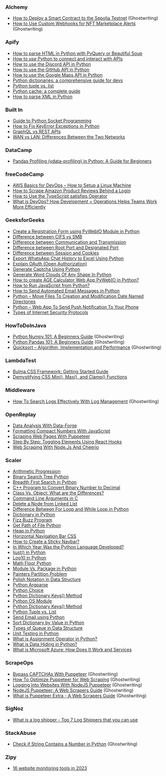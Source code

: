 ### Alchemy
- [How to Deploy a Smart Contract to the Sepolia Testnet](https://docs.alchemy.com/docs/how-to-deploy-a-smart-contract-to-the-sepolia-testnet) (Ghostwriting)
- [How to Use Custom Webhooks for NFT Marketplace Alerts](https://docs.alchemy.com/docs/how-to-use-custom-webhooks-for-nft-marketplace-alerts) (Ghostwriting)

### Apify
- [How to parse HTML in Python with PyQuery or Beautiful Soup](https://blog.apify.com/how-to-parse-html-in-python/)
- [How to use Python to connect and interact with APIs](https://blog.apify.com/python-and-apis/)
- [How to use the Discord API in Python](https://blog.apify.com/python-discord-api/)
- [How to use the GitHub API in Python](https://blog.apify.com/python-github-api/)
- [How to use the Google Maps API in Python](https://blog.apify.com/google-maps-api-python/)
- [Python dictionaries: a comprehensive guide for devs](https://blog.apify.com/python-dictionaries-ultimate-guide/)
- [Python tuple vs. list](https://blog.apify.com/python-tuple-vs-list/)
- [Python cache: a complete guide](https://blog.apify.com/python-cache-complete-guide/)
- [How to parse XML in Python](https://blog.apify.com/python-parse-xml/)

### Built In
- [Guide to Python Socket Programming](https://builtin.com/data-science/python-socket)
- [How to Fix KeyError Exceptions in Python](https://builtin.com/data-science/keyerror-python)
- [GraphQL vs REST APIs](https://builtin.com/software-engineering-perspectives/graphql-vs-rest)
- [WAN vs LAN: Differences Between the Two Networks](https://builtin.com/software-engineering-perspectives/wan-vs-lan)

### DataCamp
- [Pandas Profiling (ydata-profiling) in Python: A Guide for Beginners](https://www.datacamp.com/tutorial/pandas-profiling-ydata-profiling-in-python-guide)

### freeCodeCamp
- [AWS Basics for DevOps – How to Setup a Linux Machine](https://www.freecodecamp.org/news/aws-basics-for-devops/)
- [How to Scrape Amazon Product Reviews Behind a Login](https://www.freecodecamp.org/news/how-to-scrape-amazon-product-reviews-behind-a-login/)
- [How to Use the TypeScript satisfies Operator](https://www.freecodecamp.org/news/typescript-satisfies-operator/)
- [What is DevOps? How Development + Operations Helps Teams Work More Efficiently](https://www.freecodecamp.org/news/how-devops-works/)

### GeeksforGeeks
- [Create a Registration Form using PyWebIO Module in Python](https://www.geeksforgeeks.org/create-a-registration-form-using-pywebio-module-in-python/)
- [Difference between CIFS vs SMB](https://www.geeksforgeeks.org/difference-between-cifs-vs-smb/)
- [Difference between Communication and Transmission](https://www.geeksforgeeks.org/difference-between-communication-and-transmission/)
- [Difference between Root Port and Designated Port](https://www.geeksforgeeks.org/difference-between-root-port-and-designated-port/)
- [Difference between Session and Cookies](https://www.geeksforgeeks.org/difference-between-session-and-cookies/)
- [Export WhatsApp Chat History to Excel Using Python](https://www.geeksforgeeks.org/export-whatsapp-chat-history-to-excel-using-python/)
- [Explain OAuth (Open Authorization)](https://www.geeksforgeeks.org/explain-oauth-open-authorization/)
- [Generate Captcha Using Python](https://www.geeksforgeeks.org/generate-captcha-using-python/)
- [Generate Word Clouds Of Any Shape In Python](https://www.geeksforgeeks.org/generate-word-clouds-of-any-shape-in-python/)
- [How to create AGE Calculator Web App PyWebIO in Python?](https://www.geeksforgeeks.org/how-to-create-age-calculator-web-app-pywebio-in-python/)
- [How to Run JavaScript from Python?](https://www.geeksforgeeks.org/how-to-run-javascript-from-python/)
- [How to Send Automated Email Messages in Python](https://www.geeksforgeeks.org/how-to-send-automated-email-messages-in-python/)
- [Python – Move Files To Creation and Modification Date Named Directories](https://www.geeksforgeeks.org/python-move-files-to-creation-and-modification-date-named-directories/)
- [Python – Web App To Send Push Notification To Your Phone](https://www.geeksforgeeks.org/python-web-app-to-send-push-notification-to-your-phone/)
- [Types of Internet Security Protocols](https://www.geeksforgeeks.org/types-of-internet-security-protocols/)

### HowToDoInJava
- [Python Numpy 101: A Beginners Guide](https://howtodoinjava.com/python/numpy/python-numpy-tutorial/) (Ghostwriting)
- [Python Pandas 101: A Beginners Guide](https://howtodoinjava.com/python/pandas/python-pandas/) (Ghostwriting)
- [Quicksort – Algorithm, Implementation and Performance](https://howtodoinjava.com/algorithm/quicksort-java-example/) (Ghostwriting)

### LambdaTest
- [Bulma CSS Framework: Getting Started Guide](https://www.lambdatest.com/blog/bulma-css-framework/)
- [Demystifying CSS Min(), Max(), and Clamp() Functions](https://www.lambdatest.com/blog/css-min-max-clamp-functions/)

### Middleware
- [How To Search Logs Effectively With Log Management](https://middleware.io/blog/search-logs-effectively-with-log-management/) (Ghostwriting)

### OpenReplay
- [Data Analysis With Data-Forge](https://blog.openreplay.com/data-analysis-with-data-forge/)
- [Formatting Compact Numbers With JavaScript](https://blog.openreplay.com/formatting-compact-numbers-with-javascript/)
- [Scraping Web Pages With Puppeteer](https://blog.openreplay.com/scraping-web-pages-with-puppeteer/)
- [Step By Step: Toggling Elements Using React Hooks](https://blog.openreplay.com/step-by-step--toggling-elements-using-react-hooks/)
- [Web Scraping With Node.Js And Cheerio](https://blog.openreplay.com/web-scraping-with-node-js-and-cheerio/)

### Scaler
- [Arithmetic Progression](https://www.scaler.com/topics/arithmetic-progression/)
- [Binary Search Tree Python](https://www.scaler.com/topics/binary-search-tree-python/)
- [Breadth First Search in Python](https://www.scaler.com/topics/breadth-first-search-python/)
- [C++ Program to Convert Binary Number to Decimal](https://www.scaler.com/topics/binary-to-decimal-in-cpp/)
- [Class Vs. Object: What are the Differences?](https://www.scaler.com/topics/difference-between-class-and-object/)
- [Command Line Arguments in C](https://www.scaler.com/topics/c/command-line-arguments-in-c/)
- [Delete a Node from Linked List](https://www.scaler.com/topics/delete-a-node-from-linked-list/)
- [Difference Between For Loop and While Loop in Python](https://www.scaler.com/topics/difference-between-for-and-while-loop-in-python/)
- [Dictionary in Python](https://www.scaler.com/topics/python/dictionary-in-python/)
- [Fizz Buzz Program](https://www.scaler.com/topics/fizz-buzz-program/)
- [Get Path of File Python](https://www.scaler.com/topics/get-path-of-file-python/)
- [Heap in Python](https://www.scaler.com/topics/heap-in-python/)
- [Horizontal Navigation Bar CSS](https://www.scaler.com/topics/horizontal-navigation-bar-css/)
- [How to Create a Sticky Navbar?](https://www.scaler.com/topics/sticky-navbar-css/)
- [In Which Year Was the Python Language Developed?](https://www.scaler.com/topics/in-which-year-was-the-python-language-developed/)
- [ljust() in Python](https://www.scaler.com/topics/ljust-in-python/)
- [Log10 in Python](https://www.scaler.com/topics/log10-python/)
- [Math Floor Python](https://www.scaler.com/topics/math-floor-python/)
- [Module Vs. Package in Python](https://www.scaler.com/topics/module-and-package-in-python/)
- [Painters Partition Problem](https://www.scaler.com/topics/painters-partition-problem/)
- [Polish Notation in Data Structure](https://www.scaler.com/topics/polish-notation-in-data-structure/)
- [Python Argparse](https://www.scaler.com/topics/python-argparse/)
- [Python Choice](https://www.scaler.com/topics/python-choice/)
- [Python Dictionary Keys() Method](https://www.scaler.com/topics/python-dictionary-keys/)
- [Python OS Module](https://www.scaler.com/topics/os-module-in-python/)
- [Python Dictionary Keys() Method](https://www.scaler.com/topics/python-dictionary-keys/)
- [Python Tuple vs. List](https://www.scaler.com/topics/python-tuple-vs-list/)
- [Send Email using Python](https://www.scaler.com/topics/send-email-using-python/)
- [Sort Dictionary by Value in Python](https://www.scaler.com/topics/sort-dictionary-by-value-in-python/)
- [Types of Queue in Data Structure](https://www.scaler.com/topics/types-of-queue/)
- [Unit Testing in Python](https://www.scaler.com/topics/unit-testing-in-python/)
- [What is Assignment Operator in Python?](https://www.scaler.com/topics/assignment-operator-in-python/)
- [What is Data Hiding in Python?](https://www.scaler.com/topics/data-hiding-in-python/)
- [What is Microsoft Azure: How Does It Work and Services](https://www.scaler.com/topics/what-is-azure/)

### ScrapeOps
- [Bypass CAPTCHAs With Puppeteer](https://scrapeops.io/puppeteer-web-scraping-playbook/bypass-captchas-with-puppeteer/) (Ghostwriting)
- [How To Optimize Puppeteer for Web Scraping](https://scrapeops.io/puppeteer-web-scraping-playbook/nodejs-puppeteer-optimize-puppeteer/) (Ghostwriting)
- [Logging Into Websites With NodeJS Puppeteer](https://scrapeops.io/puppeteer-web-scraping-playbook/nodejs-puppeteer-logging-into-websites/) (Ghostwriting)
- [NodeJS Puppeteer: A Web Scrapers Guide](https://scrapeops.io/puppeteer-web-scraping-playbook/nodejs-puppeteer-guide/) (Ghostwriting)
- [What is Puppeteer Extra - A Web Scrapers Guide](https://scrapeops.io/puppeteer-web-scraping-playbook/nodejs-puppeteer-extra/) (Ghostwriting)

### SigNoz
- [What is a log shipper - Top 7 Log Shippers that you can use](https://signoz.io/blog/log-shipper/)

### StackAbuse
- [Check if String Contains a Number in Python](https://stackabuse.com/check-if-string-contains-a-number-in-python/) (Ghostwriting)

### Zipy
- [16 website monitoring tools in 2023](https://www.zipy.ai/blog/website-monitoring-tools)
